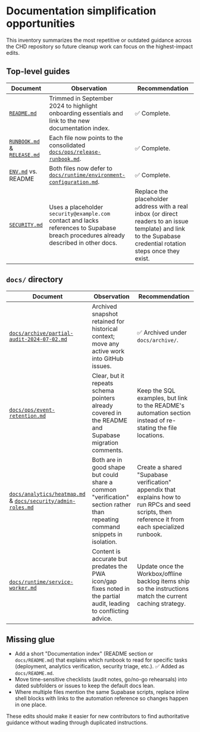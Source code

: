 # Documentation simplification opportunities

This inventory summarizes the most repetitive or outdated guidance across the CHD repository so future cleanup work can focus on the highest-impact edits.

## Top-level guides

| Document | Observation | Recommendation |
| --- | --- | --- |
| [`README.md`](../README.md) | Trimmed in September 2024 to highlight onboarding essentials and link to the new documentation index. | ✅ Complete. |
| [`RUNBOOK.md`](../RUNBOOK.md) & [`RELEASE.md`](../RELEASE.md) | Each file now points to the consolidated [`docs/ops/release-runbook.md`](./ops/release-runbook.md). | ✅ Complete. |
| [`ENV.md`](../ENV.md) vs. README | Both files now defer to [`docs/runtime/environment-configuration.md`](./runtime/environment-configuration.md). | ✅ Complete. |
| [`SECURITY.md`](../SECURITY.md) | Uses a placeholder `security@example.com` contact and lacks references to Supabase breach procedures already described in other docs. | Replace the placeholder address with a real inbox (or direct readers to an issue template) and link to the Supabase credential rotation steps once they exist. |

## `docs/` directory

| Document | Observation | Recommendation |
| --- | --- | --- |
| [`docs/archive/partial-audit-2024-07-02.md`](./archive/partial-audit-2024-07-02.md) | Archived snapshot retained for historical context; move any active work into GitHub issues. | ✅ Archived under `docs/archive/`. |
| [`docs/ops/event-retention.md`](./ops/event-retention.md) | Clear, but it repeats schema pointers already covered in the README and Supabase migration comments. | Keep the SQL examples, but link to the README's automation section instead of re-stating the file locations. |
| [`docs/analytics/heatmap.md`](./analytics/heatmap.md) & [`docs/security/admin-roles.md`](./security/admin-roles.md) | Both are in good shape but could share a common "verification" section rather than repeating command snippets in isolation. | Create a shared "Supabase verification" appendix that explains how to run RPCs and seed scripts, then reference it from each specialized runbook. |
| [`docs/runtime/service-worker.md`](./runtime/service-worker.md) | Content is accurate but predates the PWA icon/gap fixes noted in the partial audit, leading to conflicting advice. | Update once the Workbox/offline backlog items ship so the instructions match the current caching strategy. |

## Missing glue

- Add a short "Documentation index" (README section or `docs/README.md`) that explains which runbook to read for specific tasks (deployment, analytics verification, security triage, etc.). ✅ Added as `docs/README.md`.
- Move time-sensitive checklists (audit notes, go/no-go rehearsals) into dated subfolders or issues to keep the default docs lean.
- Where multiple files mention the same Supabase scripts, replace inline shell blocks with links to the automation reference so changes happen in one place.

These edits should make it easier for new contributors to find authoritative guidance without wading through duplicated instructions.
